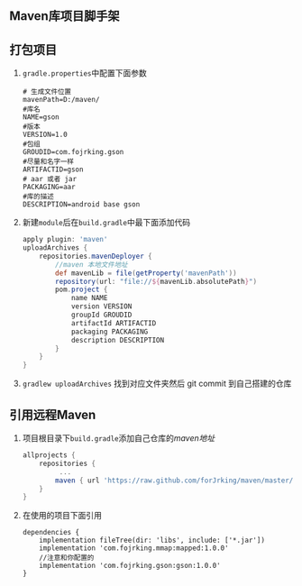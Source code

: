   ## Maven库项目脚手架

## 打包项目

1. `gradle.properties`中配置下面参数

   ```properties
   # 生成文件位置
   mavenPath=D:/maven/
   #库名
   NAME=gson
   #版本
   VERSION=1.0
   #包组
   GROUDID=com.fojrking.gson
   #尽量和名字一样
   ARTIFACTID=gson
   # aar 或者 jar
   PACKAGING=aar
   #库的描述
   DESCRIPTION=android base gson
   ```

2. 新建`module`后在`build.gradle`中最下面添加代码

   ```groovy
   apply plugin: 'maven'
   uploadArchives {
       repositories.mavenDeployer {
           //maven 本地文件地址
           def mavenLib = file(getProperty('mavenPath'))
           repository(url: "file://${mavenLib.absolutePath}")
           pom.project {
               name NAME
               version VERSION
               groupId GROUDID
               artifactId ARTIFACTID
               packaging PACKAGING
               description DESCRIPTION
           }
       }
   }
   ```


3. `gradlew uploadArchives` 找到对应文件夹然后 git commit 到自己搭建的仓库

## 引用远程Maven

1. 项目根目录下`build.gradle`添加自己仓库的*maven地址*

   ```groovy
   allprojects {
       repositories {
         	...
           maven { url 'https://raw.github.com/forJrking/maven/master/' }
       }
   }
   ```

2. 在使用的项目下面引用

   ```
   dependencies {
       implementation fileTree(dir: 'libs', include: ['*.jar'])
       implementation 'com.fojrking.mmap:mapped:1.0.0'
       //注意和你配置的 
       implementation 'com.fojrking.gson:gson:1.0.0'
   }
   ```

   